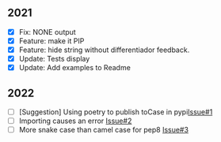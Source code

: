 ## 2021
+ [x] Fix: NONE output
+ [x] Feature: make it PIP
+ [x] Feature: hide string without differentiador feedback.
+ [x] Update: Tests display
+ [x] Update: Add examples to Readme

## 2022
+ [ ] [Suggestion] Using poetry to publish toCase in pypi[Issue#1](https://github.com/RickBarretto/toCase/issues/1)
+ [ ] Importing causes an error [Issue#2](https://github.com/RickBarretto/toCase/issues/2)
+ [ ] More snake case than camel case for pep8 [Issue#3](https://github.com/RickBarretto/toCase/issues/3)